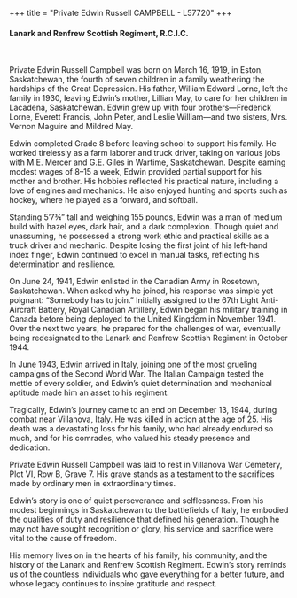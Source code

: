 +++
title = "Private Edwin Russell CAMPBELL - L57720"
+++

#### Lanark and Renfrew Scottish Regiment, R.C.I.C.
<br>


Private Edwin Russell Campbell was born on March 16, 1919, in Eston, Saskatchewan, the fourth of seven children in a family weathering the hardships of the Great Depression. His father, William Edward Lorne, left the family in 1930, leaving Edwin’s mother, Lillian May, to care for her children in Lacadena, Saskatchewan. Edwin grew up with four brothers—Frederick Lorne, Everett Francis, John Peter, and Leslie William—and two sisters, Mrs. Vernon Maguire and Mildred May.

Edwin completed Grade 8 before leaving school to support his family. He worked tirelessly as a farm laborer and truck driver, taking on various jobs with M.E. Mercer and G.E. Giles in Wartime, Saskatchewan. Despite earning modest wages of $8–$15 a week, Edwin provided partial support for his mother and brother. His hobbies reflected his practical nature, including a love of engines and mechanics. 
He also enjoyed hunting and sports such as hockey, where he played as a forward, and softball.

Standing 5’7¾” tall and weighing 155 pounds, Edwin was a man of medium build with hazel eyes, dark hair, and a dark complexion. Though quiet and unassuming, he possessed a strong work ethic and practical skills as a truck driver and mechanic. Despite losing the first joint of his left-hand index finger, Edwin continued to excel in manual tasks, reflecting his determination and resilience.

On June 24, 1941, Edwin enlisted in the Canadian Army in Rosetown, Saskatchewan. When asked why he joined, his response was simple yet poignant: “Somebody has to join.” 
Initially assigned to the 67th Light Anti-Aircraft Battery, Royal Canadian Artillery, Edwin began his military training in Canada before being deployed to the United Kingdom in November 1941. Over the next two years, he prepared for the challenges of war, eventually being redesignated to the Lanark and Renfrew Scottish Regiment in October 1944.

In June 1943, Edwin arrived in Italy, joining one of the most grueling campaigns of the Second World War. The Italian Campaign tested the mettle of every soldier, and Edwin’s quiet determination and mechanical aptitude made him an asset to his regiment.

Tragically, Edwin’s journey came to an end on December 13, 1944, during combat near Villanova, Italy. He was killed in action at the age of 25. 
His death was a devastating loss for his family, who had already endured so much, and for his comrades, who valued his steady presence and dedication.

Private Edwin Russell Campbell was laid to rest in Villanova War Cemetery, Plot VI, Row B, Grave 7. His grave stands as a testament to the sacrifices made by ordinary men in extraordinary times.

Edwin’s story is one of quiet perseverance and selflessness. From his modest beginnings in Saskatchewan to the battlefields of Italy, he embodied the qualities of duty and resilience that defined his generation. 
Though he may not have sought recognition or glory, his service and sacrifice were vital to the cause of freedom.

His memory lives on in the hearts of his family, his community, and the history of the Lanark and Renfrew Scottish Regiment. 
Edwin’s story reminds us of the countless individuals who gave everything for a better future, and whose legacy continues to inspire gratitude and respect.
